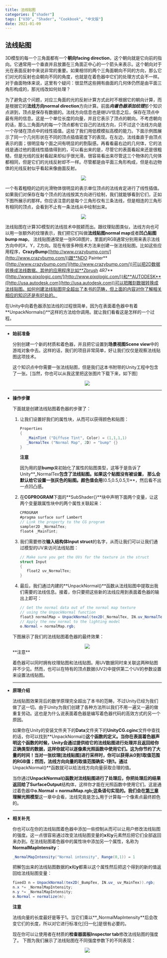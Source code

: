 ```yaml
---
title: 法线贴图
categories: ["shader"]
tags: ["U3D", "Shader", "Cookbook", "中文版"]
date: 2021-01-09
---
```


## 法线贴图

3D模型的每一个三角面都有一个**朝向facing direction**，这个朝向就是它向前的指向。它通常用一个垂直并且放置在三角面正中心的一个箭头来表示。这个朝向对于光在表面反射中来说非常的重要。如果相邻的两个三角面朝向不同的方向，那么它们对光的反射也会朝向不同的角度，也就是在着色器中它们的处理方式会不一样。对于曲面物体来说，这里有个疑问：很显然这些拥有曲面的几何体仍然是由平面三角形构成的，那光线改如何处理？

为了避免这个问题，对应三角面的光的反射计算方式此时不根据它的朝向计算，而是根据它的**法线方向normal direction**方向计算。前面***向着色器添加纹理***那个知识点讲到，顶点是保存有数据的。法线方向信息也是继UV信息之后，保存在顶点中最有用的信息。这是一个单位长度的向量，并且它表示了顶点的朝向。不考虑朝向的话，那么三角面内的每一个顶点都有它自己的法线方向，只不过这个法线方向是一个存储在顶点中的线性插值。这给了我们用低模模拟高模的能力。下面示例图展示了同一个几何形状在不同的顶点插值密度下的表现。在左边，法线垂直于由顶点表示的面；很明显每个面之间有明显的的割裂感。再看看最右边的几何体，它的法线是通过他的面线性插值得到的，可以看出来的是，尽管它的表面看起来还是很粗糙，但是光线的反射看起来却似乎很光滑。很容易看出来尽管这三个物体的几何体都相同，但是它们的光线反射却不一样。尽管都是由平面三角形构成，但是右边物体的光线反射似乎看起来像曲面反射。

<div align="center"><img src="https://linkliu.github.io/game-tech-post/assets/img/shader_book/diagram16.jpg"/></div> 

一个有着粗糙的边的光滑物体很明显的表示单位顶点的法线肯定进行了线性插值。如果我们对保存在每个顶点的法线按其方向进行绘制，我们就能够看到它们，正如下图所展示的那样。你应该注意的是每个三角形仅有三条法线，但是相连的三角形有相同的顶点，会看到不止有一条法线从中绘制出来。
<div align="center"><img src="https://linkliu.github.io/game-tech-post/assets/img/shader_book/diagram17.jpg"/></div> 

法线贴图在计算3D模型的法线技术中脱颖而出。跟纹理贴图类似，法线方向也可以用一张额外的纹理表示，我们把它们叫做**法线贴图normal map**或者**凹凸贴图bump map**。 法线贴图通常是一张RGB图片，里面的RGB通常分别用来表示法线方向中的X，Y，Z方向。现在有很多种技术方法来创建一张法线贴图。比如这些应用程序，**CrazyBump**([http://www.crazybump.com/](http://www.crazybump.com/))跟**NDO Painter**([http://www.crazybump.com/](http://www.crazybump.com/))可以把2D数据转换成法线数据。其他的应用程序比如**Zbrush 4R7**([http://www.pixologic.com/](http://www.pixologic.com/))和**AUTODESK**([http://usa.autodesk.com](http://usa.autodesk.com))可以把雕刻数据转换成法线贴图。如何创建法线贴图完全超出了本书的范畴，但上面的内容对你了解相关相应的知识还是有好处的。

在Unity中向着色器添加法线的过程很简单，因为在表面着色器中有着**UnpackNormals()**这样的方法给你调用。就让我们看看这是怎样的一个过程。

***










- **始前准备**

  分别创建一个新的材质和着色器，并且把它设置到**场景视图Scene view**中的游戏对象中去。这样的话，我们的项目非常简单，好让我们仅仅是观察法线贴图这项技术。

  这个知识点中你需要一张法线贴图，但是我们这本书附带的Unity工程中包含了一张。[当然，你也可以从我这里把这张图片下载下来，如下图]

  <div align="center"><img src="https://linkliu.github.io/game-tech-post/assets/img/shader_book/diagram18.jpg"/></div> 
  
  ***







- **操作步骤**

  下面就是创建法线贴图着色器的步骤了：

  1. 让我们设置好我们的属性块，从而可以获得颜色和贴图：

     ```c#
     Properties
     {
     	_MainTint ("Diffuse Tint", Color) = (1,1,1,1)
     	_NormalTex ("Normal Map", 2D) = "bump" {}
     }
     ```

     **注意**

     因为用的是**bump**来初始化了属性的贴图类型，这等于是告诉了Unity**_NormalTex**包含了法线贴图。如果这个贴图没有被设置， 那么会默认给它设置一张灰色的贴图。颜色值会用**(0.5,0.5,0.5,1)**，然后看不出一点凹凸感。

  2. 在**CGPROGRAM**下面的**SubShader{}**块中声明下面两个变量，让这两个变量跟属性块中的两个属性关联起来：

     ```c#
     CPROGRAM
     #pragma surface surf Lambert
     // Link the property to the CG program
     sampler2D _NormalTex;
     float4 _MainTint;
     ```

     

  3. 我们需要修改**输入结构体Input struct**的名字，从而让我们可以让我们通过模型的UV来访问法线贴图：

     ```c#
     // Make sure you get the UVs for the texture in the struct
     struct Input
     {
     	float2 uv_NormalTex;
     }
     ```

     

  4. 最后，我们通过内建的**UnpackNormal()**函数从法线贴图中提取出我们需要的法线信息。接着，你只要把这些新的法线应用到表面着色器的输出上即可：

     ```c#
     // Get the normal data out of the normal map texture
     // using the UnpackNormal function
     float3 normalMap = UnpackNormal(tex2D(_NormalTex, IN.uv_NormalTex));
     // Apply the new normal to the lighting model
     o.Normal = normalMap.rgb;
     ```

  下图展示了我们的法线贴图着色器的最终效果：
  
  <div align="center"><img src="https://linkliu.github.io/game-tech-post/assets/img/shader_book/diagram19.jpg"/></div>
  **注意**
  
  着色器可以同时拥有纹理贴图和法线贴图。用UV数据同时来关联这两种贴图并不少见。然而，也可以在特有的顶点数据(UV2)中提供第二个UV的参数设置来设置法线贴图。
  
  ***







  

- **原理介绍**

  法线贴图效果背后的数学原理完全超出了本书的范畴，不过Unity已经为我们做了这一切。由于Unity为我们创建了各种方法所以我们不用一遍又一遍的做重复劳动。这也是为什么说表面着色器是编写着色器代码的高效方式的另一个原因。
  
  如果你在Unity的安装文件夹下的**Data**文件夹下的**UnityCG.cginc**文件中查找的话，你可以找到**UnpackNormal()**这个函数的定义。当你在表面着色器声明这个函数的时候，Unity会通过提供给它的法线贴图进行处理并且返回给你正确类型的数据，这样你就可以逐像素光照函数中使用它们。这为你节约了大量的时间！当对一张纹理[法线贴图]进行采样时，你可以获得从0到1取值范围的RGB值；然而，法线方向向量的取值范围确实-1到1。通过**UnpackNormal()**函数就可以给法线方向向量获取合理的值。
  
  当你通过**UnpackNormal()**函数对法线贴图进行了处理后，你把处理后的结果返回给了**SurfaceOutput**结构体，这样你才能在光照函数中使用它们。这是通过着色器中**o.Normal = normalMap.rgb;**这条语句实现的。我们会在**[第三章]()理解光照模型**这一章中会看，法线究竟是怎么用于计算每一个像素点最终颜色的。
  
  ***




- **相关补充**

  你也可以在你的法线贴图着色器中添加一些控制从而可以让用户修改法线贴图的强度。这一点很容易通过改变法线贴图变量的**x**和**y**元素然后把它们全部返回来办到。在法线贴图着色器中的属性块中添加另一个属性，名称为**NormalMapIntensity**：

  ```c#
  _NormalMapIntensity("Normal intensity", Range(0,1)) = 1
  ```

  把解包出来的法线贴图数据的**x**和**y**都乘以这个属性然后把这个得到的新的值返回给法线贴图变量：

  ```c#
  fixed3 n = UnpackNormal(tex2D(_BumpTex, IN.uv_ uv_MainTex)).rgb;
  n.x *= _NormalMapIntensity;
  n.y *= _NormalMapIntensity;
  o.Normal = normalize(n);
  ```

  **注意**

  法线向量的长度最好是等于1。当它们乘以**_NormalMapIntensity**后会改变它们的长度，所以对它进行标准化[归一化]是很有必要的。

  现在你可以让使用者在材质的**检查器面板Inspector tab**修改法线贴图的强度了。 下图为我们展示了法线贴图在不同强度参数下的不同表现：

  <div align="center"><img src="https://linkliu.github.io/game-tech-post/assets/img/shader_book/diagram20.jpg"/></div>
